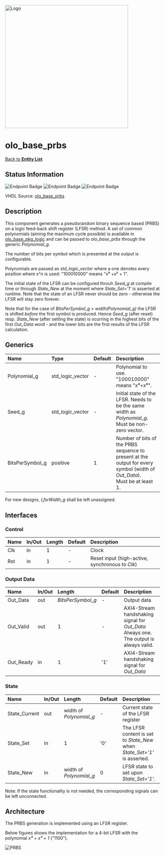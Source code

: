 <img src="../Logo.png" alt="Logo" width="400">

# olo_base_prbs

[Back to **Entity List**](../EntityList.md)

## Status Information

![Endpoint Badge](https://img.shields.io/endpoint?url=https://storage.googleapis.com/open-logic-badges/coverage/olo_base_prbs.json?cacheSeconds=0)
![Endpoint Badge](https://img.shields.io/endpoint?url=https://storage.googleapis.com/open-logic-badges/branches/olo_base_prbs.json?cacheSeconds=0)
![Endpoint Badge](https://img.shields.io/endpoint?url=https://storage.googleapis.com/open-logic-badges/issues/olo_base_prbs.json?cacheSeconds=0)

VHDL Source: [olo_base_prbs](../../src/base/vhdl/olo_base_prbs.vhd)

## Description

This component generates a pseudorandom binary sequence based (PRBS) on a logic feed-back shift register (LFSR) method.
A set of common polynomials (aiming the maximum cycle possible) is available in
[olo_base_pkg_logic](./olo_base_pkg_logic.md) and can be passed to _olo_base_prbs_ through the generic _Polynomial_g_.

The number of bits per symbol which is presented at the output is configurable.

Polynomials are passed as _std_logic_vector_ where a one denotes every position where x^n is used: "100010000" means
"x⁹ +x⁵ + 1".

The initial state of the LFSR can be configured throuh _Seed_g_ at compile time or through _State_New_ at the moment
where _State_Set='1'_ is asserted at runtime. Note that the state of an LFSR never should be zero - otherwise the LFSR
will stay zero forever.

Note that for the case of _BitsPerSymbol_g_ > _width(Polynomial_g)_ the LFSR is shifted _before_ the first symbol is
produced. Hence _Seed_g_ (after reset) resp. _State_New_ (after setting the state) is ocurring in the highest bits of
the first _Out_Data_ word - and the lower bits are the first results of the LFSR calculation.

## Generics

| Name            | Type             | Default | Description                                                  |
| :-------------- | :--------------- | ------- | :----------------------------------------------------------- |
| Polynomial_g    | std_logic_vector | -       | Polynomial to use. <br />"100010000" means "x⁴+x⁸". |
| Seed_g          | std_logic_vector | -       | Initial state of the LFSR. Needs to be the same width as _Polynomial_g_. Must be non-zero vector. |
| BitsPerSymbol_g | positive         | 1       | Number of bits of the PRBS sequence to present at the output for every symbol (width of _Out_Data_). <br />Must be at least 1. |

For new designs, _LfsrWidth_g_ shall be left unassigned.

## Interfaces

### Control

| Name | In/Out | Length | Default | Description                                     |
| :--- | :----- | :----- | ------- | :---------------------------------------------- |
| Clk  | in     | 1      | -       | Clock                                           |
| Rst  | in     | 1      | -       | Reset input (high-active, synchronous to _Clk_) |

### Output Data

| Name      | In/Out | Length            | Default | Description                                                  |
| :-------- | :----- | :---------------- | ------- | :----------------------------------------------------------- |
| Out_Data  | out    | _BitsPerSymbol_g_ | -       | Output data                                                  |
| Out_Valid | out    | 1                 | -       | AXI4-Stream handshaking signal for _Out_Data_<br />Always one. The output is always valid. |
| Out_Ready | in     | 1                 | '1'     | AXI4-Stream handshaking signal for _Out_Data_<br />          |

### State

| Name          | In/Out | Length        | Default | Description                                                  |
| :------------ | :----- | :------------ | ------- | :----------------------------------------------------------- |
| State_Current | out    | width of _Polynomial_g_ | -       | Current state of the LFSR register                           |
| State_Set     | in     | 1             | '0'     | The LFSR content is set to _State_New_ when _State_Set='1'_ is asserted. |
| State_New     | in     | width of _Polynomial_g_ | 0       | LFSR state to set upon _State_Set='1'_.                      |

Note: If the state functionality is not needed, the corresponding signals can be left unconnected.

## Architecture

The PRBS generation is implemented using an LFSR register.

Below figures shows the implementation for a 4-bit LFSR with the polynomial _x⁴ + x³ + 1_ ("1100").

![PRBS](./misc/prbs.png)
